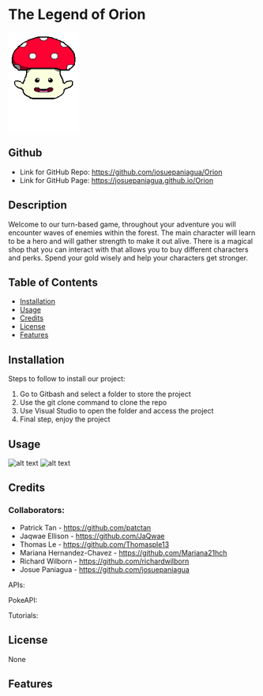 # The Legend of Orion 
![alt text](assets/images/mushroom-base.png)

## Github

- Link for GitHub Repo: https://github.com/josuepaniagua/Orion
- Link for GitHub Page: https://josuepaniagua.github.io/Orion

## Description

Welcome to our turn-based game, throughout your adventure you will encounter waves of enemies within the forest. The main character will learn to be a hero and will gather strength to make it out alive. There is a magical shop that you can interact with that allows you to buy different characters and perks. Spend your gold wisely and help your characters get stronger.    

## Table of Contents

- [Installation](#installation)
- [Usage](#usage)
- [Credits](#credits)
- [License](#license)
- [Features](#features)

## Installation

Steps to follow to install our project:
1. Go to Gitbash and select a folder to store the project
2. Use the git clone command to clone the repo
3. Use Visual Studio to open the folder and access the project
4. Final step, enjoy the project

## Usage

![alt text](assets/images/screenshot1.png)
![alt text](assets/images/screenshot2.png)
## Credits

### Collaborators:
- Patrick Tan - https://github.com/patctan
- Jaqwae Ellison - https://github.com/JaQwae
- Thomas Le - https://github.com/Thomasple13
- Mariana Hernandez-Chavez - https://github.com/Mariana21hch
- Richard Wilborn - https://github.com/richardwilborn
- Josue Paniagua - https://github.com/josuepaniagua

APIs:

PokeAPI:

Tutorials:


## License

None

## Features

